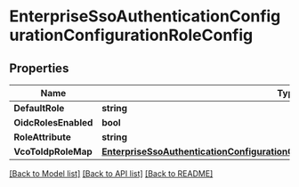 # EnterpriseSsoAuthenticationConfigurationConfigurationRoleConfig

## Properties

Name | Type | Description | Notes
------------ | ------------- | ------------- | -------------
**DefaultRole** | **string** |  | [optional] 
**OidcRolesEnabled** | **bool** |  | [optional] 
**RoleAttribute** | **string** |  | [optional] 
**VcoToIdpRoleMap** | [**EnterpriseSsoAuthenticationConfigurationConfigurationRoleConfigVcoToIdpRoleMap**](enterprise_sso_authentication_configuration_configuration_roleConfig_vcoToIdpRoleMap.md) |  | [optional] 

[[Back to Model list]](../README.md#documentation-for-models) [[Back to API list]](../README.md#documentation-for-api-endpoints) [[Back to README]](../README.md)


